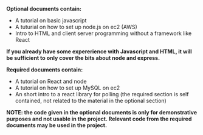 **Optional documents contain:**
- A tutorial on basic javascript
- A tuturial on how to set up node.js on ec2 (AWS)
- Intro to HTML and client server programming without a framework like React

**If you already have some expererience with Javascript and HTML, it will be sufficient to only cover the bits about node and express.** 


**Required documents contain:**
- A tutorial on React and node
- A tutorial on how to set up MySQL on ec2
- An short intro to a react library for polling
(the required section is self contained, not related to the material in the optional section)

**NOTE: the code given in the optional documents is only for demonstrative purposes and not usable in the project. Relevant code from the required documents may be used in the project.**
